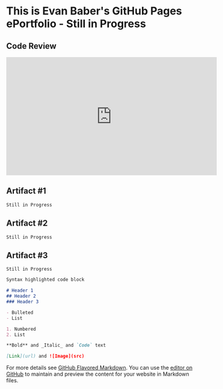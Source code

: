 # This is Evan Baber's GitHub Pages ePortfolio - Still in Progress




## Code Review

<iframe width="560" height="315" src="https://www.youtube.com/embed/kq2h2wBWpD4" title="YouTube video player" frameborder="0" allow="accelerometer; autoplay; clipboard-write; encrypted-media; gyroscope; picture-in-picture" allowfullscreen></iframe>

## Artifact #1

``` Still in Progress ```

## Artifact #2

``` Still in Progress ```

## Artifact #3

``` Still in Progress ```

```markdown
Syntax highlighted code block

# Header 1
## Header 2
### Header 3

- Bulleted
- List

1. Numbered
2. List

**Bold** and _Italic_ and `Code` text

[Link](url) and ![Image](src)
```




For more details see [GitHub Flavored Markdown](https://guides.github.com/features/mastering-markdown/).
You can use the [editor on GitHub](https://github.com/Walker1889/CS-499/edit/gh-pages/index.md) to maintain and preview the content for your website in Markdown files.

